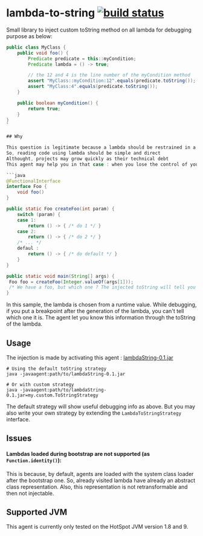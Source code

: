 # lambda-to-string [![build status](https://gitlab.com/TurpIF/lambda-to-string/badges/master/build.svg)](https://gitlab.com/TurpIF/lambda-to-string/commits/master)

Small library to inject custom toString method on all lambda for debugging purpose as below:

```java
public class MyClass {
    public void foo() {
        Predicate predicate = this::myCondition;
        Predicate lambda = () -> true;

        // the 12 and 4 is the line number of the myCondition method
        assert "MyClass::myCondition:12".equals(predicate.toString());
        assert "MyClass:4".equals(predicate.toString());
    }

    public boolean myCondition() {
        return true;
    }
}
`

## Why

This question is legitimate because a lambda should be restrained in a small scope
So, reading code using lambda should be simple and direct
Althought, projects may grow quickly as their technical debt
This agent may help you in that case : when you lose the control of your lambda, and you can't tell which one is it

```java
@FunctionalInterface
interface Foo {
    void foo()
}

public static Foo createFoo(int param) {
    switch (param) {
    case 1:
        return () -> { /* do 1 */ }
    case 2:
        return () -> { /* do 2 */ }
    /* ... */
    defaul :
        return () -> { /* do default */ }
    }
}

public static void main(String[] args) {
 Foo foo = createFoo(Integer.valueOf(args[1]));
 /* We have a foo, but which one ? The injected toString will tell you */
}

```

In this sample, the lambda is chosen from a runtime value.
While debugging, if you put a breakpoint after the generation of the lambda, you can't tell which one it is.
The agent let you know this information through the toString of the lambda.


## Usage

The injection is made by activating this agent : [lambdaString-0.1.jar](https://gitlab.com/TurpIF/lambda-to-string/uploads/6a07a595f55004cb70bb6aa876fb0d6c/lambdaString-0.1.jar)
```shell
# Using the default toString strategy
java -javaagent:path/to/lambdaString-0.1.jar

# Or with custom strategy
java -javaagent:path/to/lambdaString-0.1.jar=my.custom.ToStringStrategy
```

The default strategy will show useful debugging info as above. But you may also write your own strategy by extending
the `LambdaToStringStrategy` interface.


## Issues

#### Lambdas loaded during bootstrap are not supported (as `Function.identity()`):

This is because, by default, agents are loaded with the system class loader after the bootstrap one.
So, already visited lambda have already an abstract class representation. Also, this representation is not
retransformable and then not injectable.

## Supported JVM

This agent is currently only tested on the HotSpot JVM version 1.8 and 9.
